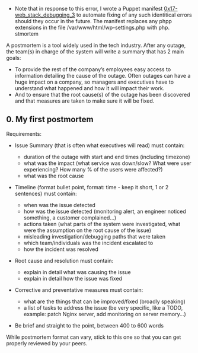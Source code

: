 - Note that in response to this error, I wrote a Puppet manifest [0x17-web_stack_debugging_3](0-strace_is_your_friend.pp) to automate fixing of any such identitical errors should they occur in the future. The manifest replaces any phpp extensions in the file /var/www/html/wp-settings.php with php.
stmortem

A postmortem is a tool widely used in the tech industry. After any outage, the team(s) in charge of the system will write a summary that has 2 main goals:

* To provide the rest of the company’s employees easy access to information detailing the cause of the outage. Often outages can have a huge impact on a company, so managers and executives have to understand what happened and how it will impact their work.
* And to ensure that the root cause(s) of the outage has been discovered and that measures are taken to make sure it will be fixed.

## 0. My first postmortem
Requirements:

* Issue Summary (that is often what executives will read) must contain:
	* duration of the outage with start and end times (including timezone)
	* what was the impact (what service was down/slow? What were user experiencing? How many % of the users were affected?)
	* what was the root cause

* Timeline (format bullet point, format: time - keep it short, 1 or 2 sentences) must contain:

	* when was the issue detected
	* how was the issue detected (monitoring alert, an engineer noticed something, a customer complained…)
	* actions taken (what parts of the system were investigated, what were the assumption on the root cause of the issue)
	* misleading investigation/debugging paths that were taken
	* which team/individuals was the incident escalated to
	* how the incident was resolved
* Root cause and resolution must contain:

	* explain in detail what was causing the issue
	* explain in detail how the issue was fixed
* Corrective and preventative measures must contain:

	* what are the things that can be improved/fixed (broadly speaking)
	* a list of tasks to address the issue (be very specific, like a TODO, example: patch Nginx server, add monitoring on server memory…)
* Be brief and straight to the point, between 400 to 600 words

While postmortem format can vary, stick to this one so that you can get properly reviewed by your peers.


